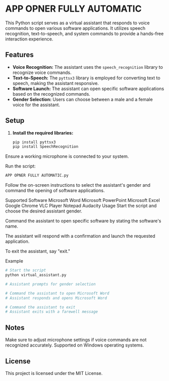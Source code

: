 # APP OPNER FULLY AUTOMATIC

This Python script serves as a virtual assistant that responds to voice commands to open various software applications. It utilizes speech recognition, text-to-speech, and system commands to provide a hands-free interaction experience.

## Features

- **Voice Recognition:** The assistant uses the `speech_recognition` library to recognize voice commands.
- **Text-to-Speech:** The `pyttsx3` library is employed for converting text to speech, making the assistant responsive.
- **Software Launch:** The assistant can open specific software applications based on the recognized commands.
- **Gender Selection:** Users can choose between a male and a female voice for the assistant.

## Setup

1. **Install the required libraries:**

   ```bash
   pip install pyttsx3
   pip install SpeechRecognition
Ensure a working microphone is connected to your system.

Run the script:

```bash
APP OPNER FULLY AUTOMATIC.py
```
Follow the on-screen instructions to select the assistant's gender and command the opening of software applications.

Supported Software
Microsoft Word
Microsoft PowerPoint
Microsoft Excel
Google Chrome
VLC Player
Notepad
Audacity
Usage
Start the script and choose the desired assistant gender.

Command the assistant to open specific software by stating the software's name.

The assistant will respond with a confirmation and launch the requested application.

To exit the assistant, say "exit."

Example
  ```bash
  # Start the script
  python virtual_assistant.py

  # Assistant prompts for gender selection

  # Command the assistant to open Microsoft Word
  # Assistant responds and opens Microsoft Word

  # Command the assistant to exit
  # Assistant exits with a farewell message
  ```
## Notes
Make sure to adjust microphone settings if voice commands are not recognized accurately.
Supported on Windows operating systems.

## License
This project is licensed under the MIT License.
